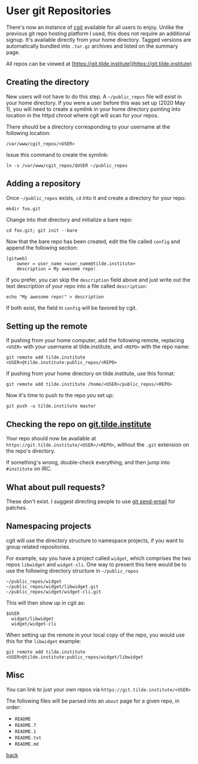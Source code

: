 <!--
title: User git Repositories
description: Getting set up with git.tilde.institute
author: gbmor
-->

# User git Repositories

There's now an instance of [cgit](https://git.zx2c4.com/cgit) available for all users to enjoy. Unlike the previous git repo hosting platform I used, this does not require an additional signup. It's available directly from your home directory. Tagged versions are automatically bundled into `.tar.gz` archives and listed on the summary page.

All repos can be viewed at [https://git.tilde.institute](https://git.tilde.institute)

## Creating the directory

New users will not have to do this step. A `~/public_repos` file will exist in your home directory. If you were a user before this was set up (2020 May 1), you will need to create a symlink in your home directory pointing into location in the httpd chroot where cgit will scan for your repos.

There should be a directory corresponding to your username at the following location:

```
/var/www/cgit_repos/<USER>
```

Issue this command to create the symlink:

```
ln -s /var/www/cgit_repos/$USER ~/public_repos
```

## Adding a repository

Once `~/public_repos` exists, `cd` into it and create a directory for your repo:

```
mkdir foo.git
```

Change into *that* directory and initialize a bare repo:

```
cd foo.git; git init --bare
```

Now that the bare repo has been created, edit the file called `config` and append the following section:

```
[gitweb]
    owner = user_name <user_name@tilde.institute>
    description = My awesome repo!
```

If you prefer, you can skip the `description` field above and just write out the text description of your repo into a file called `description`:

```
echo "My awesome repo!" > description
```

If both exist, the field in `config` will be favored by cgit.

## Setting up the remote

If pushing from your home computer, add the following remote, replacing `<USER>` with your username at tilde.institute, and `<REPO>` with the repo name:

```
git remote add tilde.institute <USER>@tilde.institute:public_repos/<REPO>
```

If pushing from your home directory on tilde.institute, use this format:

```
git remote add tilde.institute /home/<USER>/public_repos/<REPO>
```

Now it's time to push to the repo you set up:

```
git push -u tilde.institute master
```

## Checking the repo on [git.tilde.institute](git.tilde.institute)

Your repo should now be available at `https://git.tilde.institute/<USER>/<REPO>`, without the `.git` extension on the repo's directory.

If something's wrong, double-check everything, and then jump into `#institute` on IRC.

## What about pull requests?

These don't exist. I suggest directing people to use [git send-email](https://git-send-email.io) for patches.

## Namespacing projects

cgit will use the directory structure to namespace projects, if you want to group related repositories.

For example, say you have a project called `widget`, which comprises the two repos `libwidget` and `widget-cli`. One way to present this here would be to use the following directory structure in `~/public_repos`

```
~/public_repos/widget
~/public_repos/widget/libwidget.git
~/public_repos/widget/widget-cli.git
```

This will then show up in cgit as:

```
$USER
  widget/libwidget
  widget/widget-cli
```

When setting up the remote in your local copy of the repo, you would use this for the `libwidget` example:

```
git remote add tilde.institute <USER>@tilde.institute:public_repos/widget/libwidget
```

## Misc

You can link to just your own repos via `https://git.tilde.institute/<USER>`

The following files will be parsed into an `about` page for a given repo, in order:

* `README`
* `README.7`
* `README.1`
* `README.txt`
* `README.md`

[back](/)

